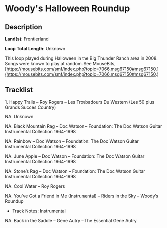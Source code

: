 # Woody's Halloween Roundup

## Description

**Land(s)**: Frontierland

**Loop Total Length**: Unknown

This loop played during Halloween in the Big Thunder Ranch area in 2008. Songs were known to play at random. See MouseBits, [https://mousebits.com/smf/index.php?topic=7066.msg67150#msg67150.](https://mousebits.com/smf/index.php?topic=7066.msg67150#msg67150.)

## Tracklist

1\. Happy Trails – Roy Rogers – Les Troubadours Du Western (Les 50 plus Grands Succes Country)



NA\. Unknown



NA\. Black Mountain Rag – Doc Watson – Foundation: The Doc Watson Guitar Instrumental Collection 1964-1998



NA\. Rainbow – Doc Watson – Foundation: The Doc Watson Guitar Instrumental Collection 1964-1998



NA\. June Apple – Doc Watson – Foundation: The Doc Watson Guitar Instrumental Collection 1964-1998



NA\. Stone’s Rag – Doc Watson – Foundation: The Doc Watson Guitar Instrumental Collection 1964-1998



NA\. Cool Water – Roy Rogers



NA\. You've Got a Friend in Me (Instrumental) – Riders in the Sky – Woody’s Roundup

- Track Notes: Instrumental

NA\. Back in the Saddle – Gene Autry – The Essential Gene Autry


